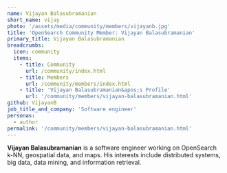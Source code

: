 ```yaml
---
name: Vijayan Balasubramanian
short_name: vijay
photo: '/assets/media/community/members/vijayanb.jpg'
title: 'OpenSearch Community Member: Vijayan Balasubramanian'
primary_title: Vijayan Balasubramanian
breadcrumbs:
  icon: community
  items:
    - title: Community
      url: /community/index.html
    - title: Members
      url: /community/members/index.html
    - title: 'Vijayan Balasubramanian&apos;s Profile'
      url: '/community/members/vijayan-balasubramanian.html'
github: VijayanB
job_title_and_company: 'Software engineer'
personas:
  - author
permalink: '/community/members/vijayan-balasubramanian.html'
---
```


**Vijayan Balasubramanian** is a software engineer working on OpenSearch k-NN, geospatial data, and maps. His interests include distributed systems, big data, data mining, and information retrieval.
